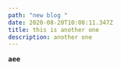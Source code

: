 ```yaml
---
path: "new blog "
date: 2020-08-20T10:08:11.347Z
title: this is another one
description: another one
---
```

**aee**